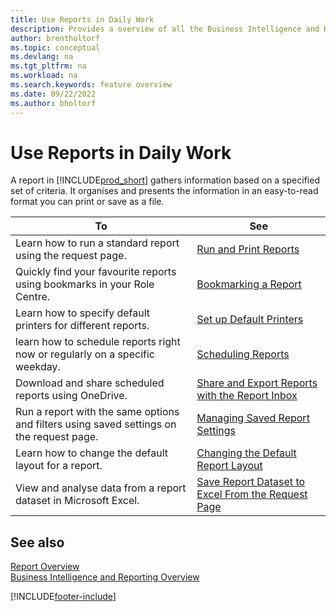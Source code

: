 ```yaml
---
title: Use Reports in Daily Work
description: Provides a overview of all the Business Intelligence and Reporting features that are supported in the Business Central product.
author: brentholtorf
ms.topic: conceptual
ms.devlang: na
ms.tgt_pltfrm: na
ms.workload: na
ms.search.keywords: feature overview
ms.date: 09/22/2022
ms.author: bholtorf
---
```

# <a name="use-reports-in-daily-work"></a>Use Reports in Daily Work

A report in [!INCLUDE[prod_short](includes/prod_short.md)] gathers information based on a specified set of criteria. It organises and presents the information in an easy-to-read format you can print or save as a file.  

| To | See |
| --- | --- |
| Learn how to run a standard report using the request page. | [Run and Print Reports](ui-work-report.md) |
| Quickly find your favourite reports using bookmarks in your Role Centre. | [Bookmarking a Report](ui-bookmarks.md) |
| Learn how to specify default printers for different reports. | [Set up Default Printers](ui-specify-printer-selection-reports.md#default) |
| learn how to schedule reports right now or regularly on a specific weekday. | [Scheduling Reports](ui-work-report.md#ScheduleReport) |
| Download and share scheduled reports using OneDrive. | [Share and Export Reports with the Report Inbox](ui-work-report-inbox.md) |
| Run a report with the same options and filters using saved settings on the request page. | [Managing Saved Report Settings](reports-saving-reusing-settings.md)|
| Learn how to change the default layout for a report. | [Changing the Default Report Layout](ui-how-change-layout-currently-used-report.md) |
| View and analyse data from a report dataset in Microsoft Excel. | [Save Report Dataset to Excel From the Request Page](/dynamics365-release-plan/2021wave1/smb/dynamics365-business-central/save-report-dataset-excel-request-page) |

## <a name="see-also"></a>See also

[Report Overview](reports-available-reports.md)  
[Business Intelligence and Reporting Overview](ui-work-report.md)  

[!INCLUDE[footer-include](includes/footer-banner.md)]
